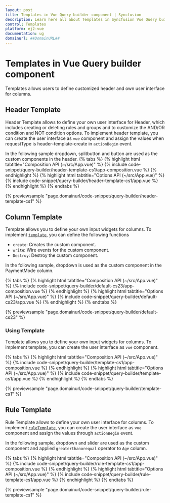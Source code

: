 ```yaml
---
layout: post
title: Templates in Vue Query builder component | Syncfusion
description: Learn here all about Templates in Syncfusion Vue Query builder component of Syncfusion Essential JS 2 and more.
control: Templates 
platform: ej2-vue
documentation: ug
domainurl: ##DomainURL##
---
```


# Templates in Vue Query builder component

Templates allows users to define customized header and own user interface for columns.

## Header Template

Header Template allows to define your own user interface for Header, which includes creating or deleting rules and groups and to customize the AND/OR condition and NOT condition options. To implement header template, you can create the user interface as `vue` component and assign the values when requestType is header-template-create in  `actionBegin` event.

In the following sample dropdown, splitbutton and button are used as the custom components in the header.
{% tabs %}
{% highlight html tabtitle="Composition API (~/src/App.vue)" %}
{% include code-snippet/query-builder/header-template-cs1/app-composition.vue %}
{% endhighlight %}
{% highlight html tabtitle="Options API (~/src/App.vue)" %}
{% include code-snippet/query-builder/header-template-cs1/app.vue %}
{% endhighlight %}
{% endtabs %}
        
{% previewsample "page.domainurl/code-snippet/query-builder/header-template-cs1" %}

## Column Template

Template allows you to define your own input widgets for columns. To implement [`template`](https://ej2.syncfusion.com/vue/documentation/api/query-builder/columnsModel/#template), you can define the following functions

* `create`: Creates the custom component.
* `write`: Wire events for the custom component.
* `Destroy`: Destroy the custom component.

In the following sample, dropdown is used as the custom component in the PaymentMode column.

{% tabs %}
{% highlight html tabtitle="Composition API (~/src/App.vue)" %}
{% include code-snippet/query-builder/default-cs23/app-composition.vue %}
{% endhighlight %}
{% highlight html tabtitle="Options API (~/src/App.vue)" %}
{% include code-snippet/query-builder/default-cs23/app.vue %}
{% endhighlight %}
{% endtabs %}
        
{% previewsample "page.domainurl/code-snippet/query-builder/default-cs23" %}

### Using Template

Template allows you to define your own input widgets for columns. To implement template, you can create the user interface as `vue` component.

{% tabs %}
{% highlight html tabtitle="Composition API (~/src/App.vue)" %}
{% include code-snippet/query-builder/template-cs1/app-composition.vue %}
{% endhighlight %}
{% highlight html tabtitle="Options API (~/src/App.vue)" %}
{% include code-snippet/query-builder/template-cs1/app.vue %}
{% endhighlight %}
{% endtabs %}
        
{% previewsample "page.domainurl/code-snippet/query-builder/template-cs1" %}

## Rule Template

Rule Template allows to define your own user interface for columns. To implement [`ruleTemplate`](https://ej2.syncfusion.com/vue/documentation/api/query-builder/columnsModel/#ruleTemplate), you can create the user interface as `vue` component and assign the values through `actionBegin` event.

In the following sample, dropdown and slider are used as the custom component and applied `greaterthanorequal` operator to `Age` column.

{% tabs %}
{% highlight html tabtitle="Composition API (~/src/App.vue)" %}
{% include code-snippet/query-builder/rule-template-cs1/app-composition.vue %}
{% endhighlight %}
{% highlight html tabtitle="Options API (~/src/App.vue)" %}
{% include code-snippet/query-builder/rule-template-cs1/app.vue %}
{% endhighlight %}
{% endtabs %}
        
{% previewsample "page.domainurl/code-snippet/query-builder/rule-template-cs1" %}
